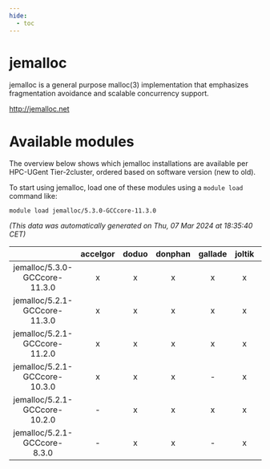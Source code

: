 ```yaml
---
hide:
  - toc
---
```


jemalloc
========


jemalloc is a general purpose malloc(3) implementation that emphasizes fragmentation avoidance and scalable concurrency support.

http://jemalloc.net
# Available modules


The overview below shows which jemalloc installations are available per HPC-UGent Tier-2cluster, ordered based on software version (new to old).

To start using jemalloc, load one of these modules using a `module load` command like:

```shell
module load jemalloc/5.3.0-GCCcore-11.3.0
```

*(This data was automatically generated on Thu, 07 Mar 2024 at 18:35:40 CET)*  

| |accelgor|doduo|donphan|gallade|joltik|skitty|
| :---: | :---: | :---: | :---: | :---: | :---: | :---: |
|jemalloc/5.3.0-GCCcore-11.3.0|x|x|x|x|x|x|
|jemalloc/5.2.1-GCCcore-11.3.0|x|x|x|x|x|x|
|jemalloc/5.2.1-GCCcore-11.2.0|x|x|x|x|x|x|
|jemalloc/5.2.1-GCCcore-10.3.0|x|x|x|-|x|x|
|jemalloc/5.2.1-GCCcore-10.2.0|-|x|x|x|x|x|
|jemalloc/5.2.1-GCCcore-8.3.0|-|x|x|-|x|x|
